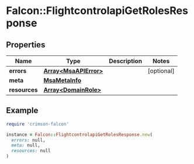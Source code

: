 # Falcon::FlightcontrolapiGetRolesResponse

## Properties

| Name | Type | Description | Notes |
| ---- | ---- | ----------- | ----- |
| **errors** | [**Array&lt;MsaAPIError&gt;**](MsaAPIError.md) |  | [optional] |
| **meta** | [**MsaMetaInfo**](MsaMetaInfo.md) |  |  |
| **resources** | [**Array&lt;DomainRole&gt;**](DomainRole.md) |  |  |

## Example

```ruby
require 'crimson-falcon'

instance = Falcon::FlightcontrolapiGetRolesResponse.new(
  errors: null,
  meta: null,
  resources: null
)
```

